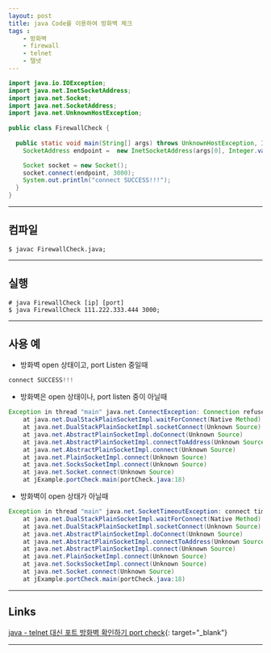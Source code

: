 ```yaml
---
layout: post
title: java Code를 이용하여 방화벽 체크
tags :
    - 방화벽
    - firewall
    - telnet
    - 텔넷	
---
```



```java
import java.io.IOException;
import java.net.InetSocketAddress;
import java.net.Socket;
import java.net.SocketAddress;
import java.net.UnknownHostException;
 
public class FirewallCheck {
	
  public static void main(String[] args) throws UnknownHostException, IOException {
    SocketAddress endpoint =  new InetSocketAddress(args[0], Integer.valueOf(args[1]));

	Socket socket = new Socket();
    socket.connect(endpoint, 3000);
    System.out.println("connect SUCCESS!!!");
  }
}
```

---

## 컴파일

```shell
$ javac FirewallCheck.java;
```

---

## 실행

```shell
# java FirewallCheck [ip] [port]
$ java FirewallCheck 111.222.333.444 3000;
```

---

## 사용 예

* 방화벽 open 상태이고, port Listen 중일때 

```java
connect SUCCESS!!!
```

* 방화벽은 open 상태이나, port listen 중이 아닐때

```java
Exception in thread "main" java.net.ConnectException: Connection refused: connect
	at java.net.DualStackPlainSocketImpl.waitForConnect(Native Method)
	at java.net.DualStackPlainSocketImpl.socketConnect(Unknown Source)
	at java.net.AbstractPlainSocketImpl.doConnect(Unknown Source)
	at java.net.AbstractPlainSocketImpl.connectToAddress(Unknown Source)
	at java.net.AbstractPlainSocketImpl.connect(Unknown Source)
	at java.net.PlainSocketImpl.connect(Unknown Source)
	at java.net.SocksSocketImpl.connect(Unknown Source)
	at java.net.Socket.connect(Unknown Source)
	at jExample.portCheck.main(portCheck.java:18)
```

* 방화벽이 open 상태가 아닐때

```java
Exception in thread "main" java.net.SocketTimeoutException: connect timed out
	at java.net.DualStackPlainSocketImpl.waitForConnect(Native Method)
	at java.net.DualStackPlainSocketImpl.socketConnect(Unknown Source)
	at java.net.AbstractPlainSocketImpl.doConnect(Unknown Source)
	at java.net.AbstractPlainSocketImpl.connectToAddress(Unknown Source)
	at java.net.AbstractPlainSocketImpl.connect(Unknown Source)
	at java.net.PlainSocketImpl.connect(Unknown Source)
	at java.net.SocksSocketImpl.connect(Unknown Source)
	at java.net.Socket.connect(Unknown Source)
	at jExample.portCheck.main(portCheck.java:18)
```

---

## Links
[java - telnet 대신 포트 방화벽 확인하기 port check](https://goni9071.tistory.com/m/78){: target="_blank"} 

---

